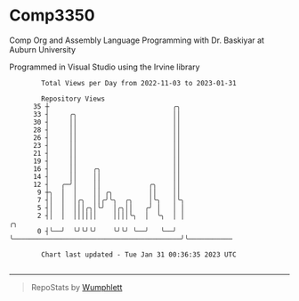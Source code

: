 # Comp3350
Comp Org and Assembly Language Programming with Dr. Baskiyar at Auburn University

Programmed in Visual Studio using the Irvine library

```
        Total Views per Day from 2022-11-03 to 2023-01-31

        Repository Views
      35 ┼                               ╭╮
      33 ┤     ╭╮                        ││
      30 ┤     ││                        ││
      28 ┤     ││                        ││
      26 ┤     ││                        ││
      23 ┤     ││                        ││
      21 ┤     ││                        ││
      19 ┤     ││                        ││
      16 ┤     ││    ╭╮                  ││
      14 ┤     ││    ││                  ││
      12 ┤   ╭─╯│    ││            ╭╮    ││
       9 ┼╮  │  │    ││ ╭╮         ││    ││
       7 ┤│  │  │╭╮  ││╭╯╰╮  ╭╮    │╰╮   │╰╮
       5 ┤│  │  │││╭╮│╰╯  │╭╮││   ╭╯ │   │ │
       2 ┤│  │  ││││││    ││││╰╮  │  ╰╮  │ │                                          ╭╮
       0 ┤╰──╯  ╰╯╰╯╰╯    ╰╯╰╯ ╰──╯   ╰──╯ ╰──────────────────────────────────────────╯╰───────────

        Chart last updated - Tue Jan 31 00:36:35 2023 UTC
        
```

---

> RepoStats by [Wumphlett](https://github.com/Wumphlett)
